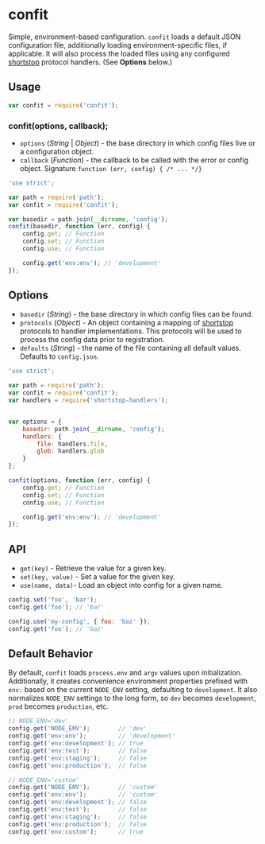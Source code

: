 # confit

Simple, environment-based configuration. `confit` loads a default JSON
configuration file, additionally loading environment-specific files, if applicable.
It will also process the loaded files using any configured
[shortstop](https://github.com/paypal/shortstop) protocol handlers.
(See **Options** below.)


## Usage
```javascript
var confit = require('confit');
```

### confit(options, callback);
* `options` (*String* | *Object*) - the base directory in which config files live
or a configuration object.
* `callback` (*Function*) - the callback to be called with the error or config object.
Signature `function (err, config) { /* ... */}`

```javascript
'use strict';

var path = require('path');
var confit = require('confit');

var basedir = path.join(__dirname, 'config');
confit(basedir, function (err, config) {
    config.get; // Function
    config.set; // Function
    config.use; // Function

    config.get('env:env'); // 'development'
});
```

## Options
* `basedir` (*String*) - the base directory in which config files can be found.
* `protocols` (*Object*) - An object containing a mapping of
[shortstop](https://github.com/paypal/shortstop) protocols to handler implementations.
This protocols will be used to process the config data prior to registration.
* `defaults` (*String*) - the name of the file containing all default values.
Defaults to `config.json`.

```javascript
'use strict';

var path = require('path');
var confit = require('confit');
var handlers = require('shortstop-handlers');


var options = {
    basedir: path.join(__dirname, 'config');
    handlers: {
        file: handlers.file,
        glob: handlers.glob
    }
};

confit(options, function (err, config) {
    config.get; // Function
    config.set; // Function
    config.use; // Function

    config.get('env:env'); // 'development'
});
```


## API
* `get(key)` - Retrieve the value for a given key.
* `set(key, value)` - Set a value for the given key.
* `use(name, data)`- Load an object into config for a given name.

```javascript
config.set('foo', 'bar');
config.get('foo'); // 'bar'

config.use('my-config', { foo: 'baz' });
config.get('foo'); // 'baz'
```

## Default Behavior
By default, `confit` loads `process.env` and `argv` values upon initialization. Additionally,
it creates convenience environment properties prefixed with `env:` based on the
current `NODE_ENV` setting, defaulting to `development`. It also normalizes
`NODE_ENV` settings to the long form, so `dev` becomes `development`, `prod`
becomes `production`, etc.
```javascript
// NODE_ENV='dev'
config.get('NODE_ENV');        // 'dev'
config.get('env:env');         // 'development'
config.get('env:development'); // true
config.get('env:test');        // false
config.get('env:staging');     // false
config.get('env:production');  // false

```

```javascript
// NODE_ENV='custom'
config.get('NODE_ENV');        // 'custom'
config.get('env:env');         // 'custom'
config.get('env:development'); // false
config.get('env:test');        // false
config.get('env:staging');     // false
config.get('env:production');  // false
config.get('env:custom');      // true
```

